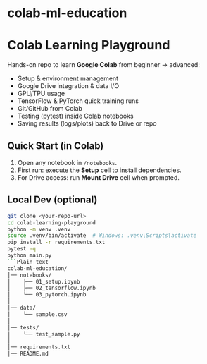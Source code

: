 # colab-ml-education
# Colab Learning Playground

Hands-on repo to learn **Google Colab** from beginner → advanced:
- Setup & environment management
- Google Drive integration & data I/O
- GPU/TPU usage
- TensorFlow & PyTorch quick training runs
- Git/GitHub from Colab
- Testing (pytest) inside Colab notebooks
- Saving results (logs/plots) back to Drive or repo

## Quick Start (in Colab)
1. Open any notebook in `/notebooks`.
2. First run: execute the **Setup** cell to install dependencies.
3. For Drive access: run **Mount Drive** cell when prompted.

## Local Dev (optional)
```bash
git clone <your-repo-url>
cd colab-learning-playground
python -m venv .venv
source .venv/bin/activate  # Windows: .venv\Scripts\activate
pip install -r requirements.txt
pytest -q
python main.py
```Plain text
colab-ml-education/
│── notebooks/
│    ├── 01_setup.ipynb
│    ├── 02_tensorflow.ipynb
│    └── 03_pytorch.ipynb
│
│── data/
│    └── sample.csv
│
│── tests/
│    └── test_sample.py
│
│── requirements.txt
│── README.md
